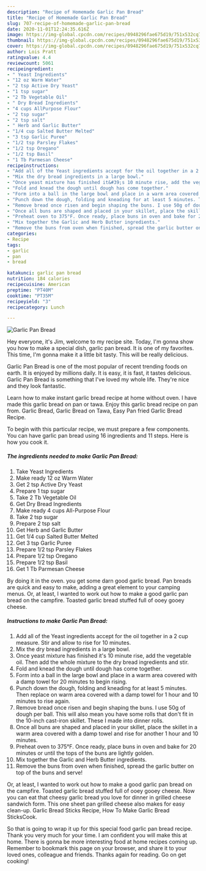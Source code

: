 ```yaml
---
description: "Recipe of Homemade Garlic Pan Bread"
title: "Recipe of Homemade Garlic Pan Bread"
slug: 707-recipe-of-homemade-garlic-pan-bread
date: 2020-11-01T12:24:35.616Z
image: https://img-global.cpcdn.com/recipes/0948296fae675d19/751x532cq70/garlic-pan-bread-recipe-main-photo.jpg
thumbnail: https://img-global.cpcdn.com/recipes/0948296fae675d19/751x532cq70/garlic-pan-bread-recipe-main-photo.jpg
cover: https://img-global.cpcdn.com/recipes/0948296fae675d19/751x532cq70/garlic-pan-bread-recipe-main-photo.jpg
author: Lois Pratt
ratingvalue: 4.4
reviewcount: 5061
recipeingredient:
- " Yeast Ingredients"
- "12 oz Warm Water"
- "2 tsp Active Dry Yeast"
- "1 tsp sugar"
- "2 Tb Vegetable Oil"
- " Dry Bread Ingredients"
- "4 cups AllPurpose Flour"
- "2 tsp sugar"
- "2 tsp salt"
- " Herb and Garlic Butter"
- "1/4 cup Salted Butter Melted"
- "3 tsp Garlic Puree"
- "1/2 tsp Parsley Flakes"
- "1/2 tsp Oregano"
- "1/2 tsp Basil"
- "1 Tb Parmesan Cheese"
recipeinstructions:
- "Add all of the Yeast ingredients accept for the oil together in a 2 cup measure. Stir and allow to rise for 10 minutes."
- "Mix the dry bread ingredients in a large bowl."
- "Once yeast mixture has finished it&#39;s 10 minute rise, add the vegetable oil. Then add the whole mixture to the dry bread ingredients and stir."
- "Fold and knead the dough until dough has come together."
- "Form into a ball in the large bowl and place in a warm area covered with a damp towel for 20 minutes to begin rising."
- "Punch down the dough, folding and kneading for at least 5 minutes. Then replace on warm area covered with a damp towel for 1 hour and 10 minutes to rise again."
- "Remove bread once risen and begin shaping the buns. I use 50g of dough per ball. This will also mean you have some rolls that don&#39;t fit in the 10-inch cast-iron skillet. These I made into dinner rolls."
- "Once all buns are shaped and placed in your skillet, place the skillet in a warm area covered with a damp towel and rise for another 1 hour and 10 minutes."
- "Preheat oven to 375°F. Once ready, place buns in oven and bake for 20 minutes or until the tops of the buns are lightly golden."
- "Mix together the Garlic and Herb Butter ingredients."
- "Remove the buns from oven when finished, spread the garlic butter on top of the buns and serve!"
categories:
- Recipe
tags:
- garlic
- pan
- bread

katakunci: garlic pan bread 
nutrition: 184 calories
recipecuisine: American
preptime: "PT40M"
cooktime: "PT35M"
recipeyield: "3"
recipecategory: Lunch

---
```



![Garlic Pan Bread](https://img-global.cpcdn.com/recipes/0948296fae675d19/751x532cq70/garlic-pan-bread-recipe-main-photo.jpg)

Hey everyone, it's Jim, welcome to my recipe site. Today, I'm gonna show you how to make a special dish, garlic pan bread. It is one of my favorites. This time, I'm gonna make it a little bit tasty. This will be really delicious.

Garlic Pan Bread is one of the most popular of recent trending foods on earth. It is enjoyed by millions daily. It is easy, it is fast, it tastes delicious. Garlic Pan Bread is something that I've loved my whole life. They're nice and they look fantastic.

Learn how to make instant garlic bread recipe at home without oven. I have made this garlic bread on pan or tawa. Enjoy this garlic bread recipe on pan from. Garlic Bread, Garlic Bread on Tawa, Easy Pan fried Garlic Bread Recipe.


To begin with this particular recipe, we must prepare a few components. You can have garlic pan bread using 16 ingredients and 11 steps. Here is how you cook it.

<!--inarticleads1-->

##### The ingredients needed to make Garlic Pan Bread:

1. Take  Yeast Ingredients
1. Make ready 12 oz Warm Water
1. Get 2 tsp Active Dry Yeast
1. Prepare 1 tsp sugar
1. Take 2 Tb Vegetable Oil
1. Get  Dry Bread Ingredients
1. Make ready 4 cups All-Purpose Flour
1. Take 2 tsp sugar
1. Prepare 2 tsp salt
1. Get  Herb and Garlic Butter
1. Get 1/4 cup Salted Butter Melted
1. Get 3 tsp Garlic Puree
1. Prepare 1/2 tsp Parsley Flakes
1. Prepare 1/2 tsp Oregano
1. Prepare 1/2 tsp Basil
1. Get 1 Tb Parmesan Cheese


By doing it in the oven. you get some darn good garlic bread. Pan breads are quick and easy to make, adding a great element to your camping menus. Or, at least, I wanted to work out how to make a good garlic pan bread on the campfire. Toasted garlic bread stuffed full of ooey gooey cheese. 

<!--inarticleads2-->

##### Instructions to make Garlic Pan Bread:

1. Add all of the Yeast ingredients accept for the oil together in a 2 cup measure. Stir and allow to rise for 10 minutes.
1. Mix the dry bread ingredients in a large bowl.
1. Once yeast mixture has finished it&#39;s 10 minute rise, add the vegetable oil. Then add the whole mixture to the dry bread ingredients and stir.
1. Fold and knead the dough until dough has come together.
1. Form into a ball in the large bowl and place in a warm area covered with a damp towel for 20 minutes to begin rising.
1. Punch down the dough, folding and kneading for at least 5 minutes. Then replace on warm area covered with a damp towel for 1 hour and 10 minutes to rise again.
1. Remove bread once risen and begin shaping the buns. I use 50g of dough per ball. This will also mean you have some rolls that don&#39;t fit in the 10-inch cast-iron skillet. These I made into dinner rolls.
1. Once all buns are shaped and placed in your skillet, place the skillet in a warm area covered with a damp towel and rise for another 1 hour and 10 minutes.
1. Preheat oven to 375°F. Once ready, place buns in oven and bake for 20 minutes or until the tops of the buns are lightly golden.
1. Mix together the Garlic and Herb Butter ingredients.
1. Remove the buns from oven when finished, spread the garlic butter on top of the buns and serve!


Or, at least, I wanted to work out how to make a good garlic pan bread on the campfire. Toasted garlic bread stuffed full of ooey gooey cheese. Now you can eat that cheesy garlic bread you love for dinner in grilled cheese sandwich form. This one sheet pan grilled cheese also makes for easy clean-up. Garlic Bread Sticks Recipe, How To Make Garlic Bread SticksCook. 

So that is going to wrap it up for this special food garlic pan bread recipe. Thank you very much for your time. I am confident you will make this at home. There is gonna be more interesting food at home recipes coming up. Remember to bookmark this page on your browser, and share it to your loved ones, colleague and friends. Thanks again for reading. Go on get cooking!
